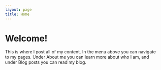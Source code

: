 ```yaml
---
layout: page
title: Home
---
```


# Welcome!

This is where I post all of my content. In the menu above you can navigate to my pages. Under
About me you can learn more about who I am, and under Blog posts you can read my blog.